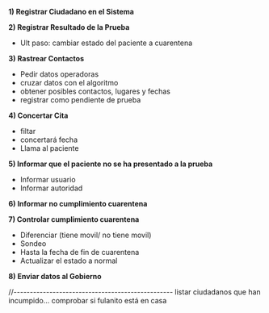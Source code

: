 **1) Registrar Ciudadano en el Sistema**
  
**2) Registrar Resultado de la Prueba**
  - Ult paso: cambiar estado del paciente a cuarentena

**3) Rastrear Contactos**
  - Pedir datos operadoras
  - cruzar datos con el algoritmo
  - obtener posibles contactos, lugares y fechas
  - registrar como pendiente de prueba

**4) Concertar Cita**
  - filtar
  - concertará fecha
  - Llama al paciente

**5) Informar que el paciente no se ha presentado a la prueba**
  - Informar usuario
  - Informar autoridad

**6) Informar no cumplimiento cuarentena**

**7) Controlar cumplimiento cuarentena**
  - Diferenciar (tiene movil/ no tiene movil)
  - Sondeo
  - Hasta la fecha de fin de cuarentena
  - Actualizar el estado a normal

**8) Enviar datos al Gobierno**


//-------------------------------------------------
listar ciudadanos que han incumpido...
comprobar si fulanito está en casa

